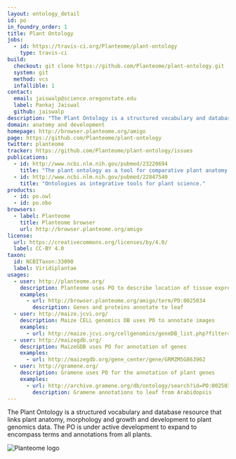 ```yaml
---
layout: ontology_detail
id: po
in_foundry_order: 1
title: Plant Ontology
jobs:
  - id: https://travis-ci.org/Planteome/plant-ontology
    type: travis-ci
build:
  checkout: git clone https://github.com/Planteome/plant-ontology.git
  system: git
  method: vcs
  infallible: 1
contact:
  email: jaiswalp@science.oregonstate.edu
  label: Pankaj Jaiswal
  github: jaiswalp
description: "The Plant Ontology is a structured vocabulary and database resource that links plant anatomy, morphology and growth and development to plant genomics data."
domain: anatomy and development
homepage: http://browser.planteome.org/amigo
page: https://github.com/Planteome/plant-ontology
twitter: planteome
tracker: https://github.com/Planteome/plant-ontology/issues
publications:
  - id: http://www.ncbi.nlm.nih.gov/pubmed/23220694
    title: "The plant ontology as a tool for comparative plant anatomy and genomic analyses."
  - id: http://www.ncbi.nlm.nih.gov/pubmed/22847540
    title: "Ontologies as integrative tools for plant science."
products:
  - id: po.owl
  - id: po.obo
browsers:
  - label: Planteome
    title: Planteome browser
    url: http://browser.planteome.org/amigo
license:
  url: https://creativecommons.org/licenses/by/4.0/
  label: CC-BY 4.0
taxon:
  id: NCBITaxon:33090
  label: Viridiplantae
usages:
  - user: http://planteome.org/
    description: Planteome uses PO to describe location of tissue expression for genes in viridiplantae
    examples:
      - url: http://browser.planteome.org/amigo/term/PO:0025034
        description: Genes and proteins annotate to leaf
  - user: http://maize.jcvi.org/
    description: Maize CELL genomics DB uses PO to annotate images
    examples:
      - url: http://maize.jcvi.org/cellgenomics/geneDB_list.php?filter=3
  - user: http://maizegdb.org/
    description: MaizeGDB uses PO for annotation of genes
    examples:
      - url: http://maizegdb.org/gene_center/gene/GRMZM5G863962
  - user: http://gramene.org/
    description: Gramene uses PO for the annotation of plant genes
    examples:
      - url: http://archive.gramene.org/db/ontology/search?id=PO:0025034
        description: Gramene annotations to leaf from Arabidopsis
---
```


The Plant Ontology is a structured vocabulary and database resource that links plant anatomy, morphology and growth and development to plant genomics data. The PO is under active development to expand to encompass terms and annotations from all plants.

<img alt="Planteome logo" src="http://planteome.org/sites/default/files/garland_logo.PNG"/>

